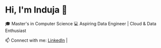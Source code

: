 # Hi, I'm Induja 👋  
🎓 Master's in Computer Science 
💻 Aspiring Data Engineer | Cloud & Data Enthusiast  

📫 Connect with me: [LinkedIn](your-link) |


